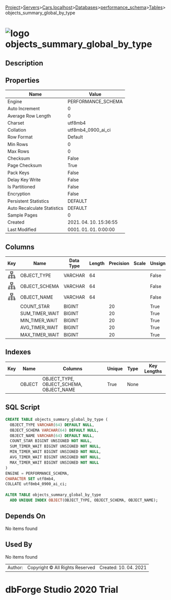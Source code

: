 [Project](../../../../../startpage.md)>[Servers](../../../../Servers.md)>[Cars.localhost](../../../Cars.localhost.md)>[Databases](../../Databases.md)>[performance_schema](../performance_schema.md)>[Tables](Tables.md)>objects_summary_global_by_type


# ![logo](../../../../../Images/table64.svg) objects_summary_global_by_type

## <a name="#Description"></a>Description
> 
## <a name="#Properties"></a>Properties
|Name|Value|
|---|---|
|Engine|PERFORMANCE_SCHEMA|
|Auto Increment|0|
|Average Row Length|0|
|Charset|utf8mb4|
|Collation|utf8mb4_0900_ai_ci|
|Row Format|Default|
|Min Rows|0|
|Max Rows|0|
|Checksum|False|
|Page Checksum|True|
|Pack Keys|False|
|Delay Key Write|False|
|Is Partitioned|False|
|Encryption|False|
|Persistent Statistics|DEFAULT|
|Auto Recalculate Statistics|DEFAULT|
|Sample Pages|0|
|Created|2021. 04. 10. 15:36:55|
|Last Modified|0001. 01. 01. 0:00:00|


## <a name="#Columns"></a>Columns
|Key|Name|Data Type|Length|Precision|Scale|Unsigned|Zerofill|Binary|Not Null|Auto Increment|Default|Virtual|Description|
|:---:|---|---|---|---|---|---|---|---|---|---|---|---|---|
|[![Indexes OBJECT](../../../../../Images/index.svg)](#Indexes)|OBJECT_TYPE|VARCHAR|64|||False|False|False|False|False|NULL|False||
|[![Indexes OBJECT](../../../../../Images/index.svg)](#Indexes)|OBJECT_SCHEMA|VARCHAR|64|||False|False|False|False|False|NULL|False||
|[![Indexes OBJECT](../../../../../Images/index.svg)](#Indexes)|OBJECT_NAME|VARCHAR|64|||False|False|False|False|False|NULL|False||
||COUNT_STAR|BIGINT||20||True|False|False|True|False||False||
||SUM_TIMER_WAIT|BIGINT||20||True|False|False|True|False||False||
||MIN_TIMER_WAIT|BIGINT||20||True|False|False|True|False||False||
||AVG_TIMER_WAIT|BIGINT||20||True|False|False|True|False||False||
||MAX_TIMER_WAIT|BIGINT||20||True|False|False|True|False||False||

## <a name="#Indexes"></a>Indexes
|Key|Name|Columns|Unique|Type|Key Lengths|
|:---:|---|---|---|---|---|
||OBJECT|OBJECT_TYPE, OBJECT_SCHEMA, OBJECT_NAME|True|None||

## <a name="#SqlScript"></a>SQL Script
```SQL
CREATE TABLE objects_summary_global_by_type (
  OBJECT_TYPE VARCHAR(64) DEFAULT NULL,
  OBJECT_SCHEMA VARCHAR(64) DEFAULT NULL,
  OBJECT_NAME VARCHAR(64) DEFAULT NULL,
  COUNT_STAR BIGINT UNSIGNED NOT NULL,
  SUM_TIMER_WAIT BIGINT UNSIGNED NOT NULL,
  MIN_TIMER_WAIT BIGINT UNSIGNED NOT NULL,
  AVG_TIMER_WAIT BIGINT UNSIGNED NOT NULL,
  MAX_TIMER_WAIT BIGINT UNSIGNED NOT NULL
)
ENGINE = PERFORMANCE_SCHEMA,
CHARACTER SET utf8mb4,
COLLATE utf8mb4_0900_ai_ci;

ALTER TABLE objects_summary_global_by_type 
  ADD UNIQUE INDEX OBJECT(OBJECT_TYPE, OBJECT_SCHEMA, OBJECT_NAME);
```

## <a name="#DependsOn"></a>Depends On
No items found

## <a name="#UsedBy"></a>Used By
No items found

||||
|---|---|---|
|Author: |Copyright © All Rights Reserved|Created: 10. 04. 2021|
# dbForge Studio 2020 Trial